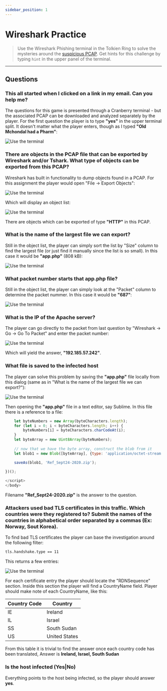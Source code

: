 ```yaml
---
sidebar_position: 1
---
```


# Wireshark Practice

> Use the Wireshark Phishing terminal in the Tolkien Ring to solve the mysteries around the [suspicious PCAP](https://storage.googleapis.com/hhc22_player_assets/suspicious.pcap). Get hints for this challenge by typing `hint` in the upper panel of the terminal.

****

## Questions

### This all started when I clicked on a link in my email. Can you help me?

The questions for this game is presented through a Cranberry terminal - but the associated PCAP can be downloaded and analyzed separately by the player. For the first question the player is to type **"yes"** in the upper terminal split. It doesn't matter what the player enters, though as I typed **"Old Mchondal had a Pharm"**:

![Use the terminal](/img/tolkien-ring/wireshark-terminal.png)

### There are objects in the PCAP file that can be exported by Wireshark and/or Tshark. What type of objects can be exported from this PCAP?

Wireshark has built in functionality to dump objects found in a PCAP. For this assignment the player would open "File -> Export Objects":

![Use the terminal](/img/tolkien-ring/wireshark-1.png)

Which will display an object list: 

![Use the terminal](/img/tolkien-ring/wireshark-2.png)

There are objects which can be exported of type **"HTTP"** in this PCAP.

### What is the name of the largest file we can export?

Still in the object list, the player can simply sort the list by "Size" column to find the largest file (or just find it manually since the list is so small).  In this case it would be **"app.php"** (808 kB):

![Use the terminal](/img/tolkien-ring/wireshark-2.png)

### What packet number starts that app.php file?

Still in the object list, the player can simply look at the "Packet" column to determine the packet nummer. In this case it would be **"687"**:

![Use the terminal](/img/tolkien-ring/wireshark-2.png)

### What is the IP of the Apache server?

The player can go directly to the packet from last question by "Wireshark -> Go -> Go To Packet" and enter the packet number:

![Use the terminal](/img/tolkien-ring/wireshark-finding-apache-ip.png)

Which will yield the answer, **"192.185.57.242"**.

### What file is saved to the infected host

The player can solve this problem by saving the **"app.php"** file locally from this dialog (same as in "What is the name of the largest file we can export?"): 

![Use the terminal](/img/tolkien-ring/wireshark-2.png)

Then opening the **"app.php"** file in a text editor, say Sublime. In this file there is a reference to a file:

```javascript
    let byteNumbers = new Array(byteCharacters.length);
    for (let i = 0; i < byteCharacters.length; i++) {
        byteNumbers[i] = byteCharacters.charCodeAt(i);
    }
    let byteArray = new Uint8Array(byteNumbers);
    
    // now that we have the byte array, construct the blob from it
    let blob1 = new Blob([byteArray], {type: 'application/octet-stream'});

    saveAs(blob1, 'Ref_Sept24-2020.zip');
	
})();

</script>
</body>
```

Filename **"Ref_Sept24-2020.zip"** is the answer to the question.

### Attackers used bad TLS certificates in this traffic. Which countries were they registered to? Submit the names of the countries in alphabetical order separated by a commas (Ex: Norway, Sout Korea).

To find bad TLS certificates the player can base the investigation around the following filter:

```bash
tls.handshake.type == 11
```

This returns a few entries:

![Use the terminal](/img/tolkien-ring/wireshark-tls.png)

For each certificate entry the player should locate the "RDNSequence" section. Inside this section the player will find a CountryName field. Player should make note of each CountryName, like this: 

| Country Code | Country |
| ------------ | ------- |
| IE | Ireland |
| IL | Israel |
| SS | South Sudan |
| US | United States |

From this table it is trivial to find the answer once each country code has been translated, Answer is **Ireland, Israel, South Sudan**

### Is the host infected (Yes|No)

Everything points to the host being infected, so the player should answer **yes**.